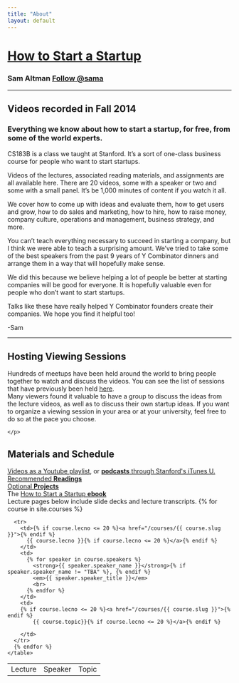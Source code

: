 ```yaml
---
title: "About"
layout: default
---
```


<h1><a href="/">How to Start a Startup</a>
<h3> Sam Altman <a href="https://twitter.com/sama" class="twitter-follow-button" data-show-count="false" data-show-screen-name="true">Follow @sama</a></h3>
<hr />

<div class="row">
  <div class="col-sm-6">
    <h2 class="page-header">
      Videos recorded in Fall 2014
    </h2>
    <h3>Everything we know about how to start a startup, for free, from some of the world experts.</h3>
    <p>
    CS183B is a class we taught at Stanford.  It’s a sort of one-class business course for people who want to start startups.
    </p>
    <p>
    Videos of the lectures, associated reading materials, and assignments are all available here.  There are 20 videos, some with a speaker or two and some with a small panel.   It’s be 1,000 minutes of content if you watch it all.
    </p>
    <p>We cover how to come up with ideas and evaluate them, how to get users and grow, how to do sales and marketing, how to hire, how to raise money, company culture, operations and management, business strategy, and more.</p>
    <p>
    You can’t teach everything necessary to succeed in starting a company, but I think we were able to teach a surprising amount.  We’ve tried to take some of the best speakers from the past 9 years of Y Combinator dinners and arrange them in a way that will hopefully make sense.
    </p>
    <p>
      We did this because we believe helping a lot of people be better at starting companies will be good for everyone.  It is hopefully valuable even for people who don’t want to start startups.
    </p>
    <p>
    Talks like these have really helped Y Combinator founders create their companies.  We hope you find it helpful too!
    </p>
    <p> -Sam </p>
    <hr>
    <h2 class="page-header">
      Hosting Viewing Sessions
    </h2>
    <p>
    Hundreds of meetups have been held around the world to bring people together to watch and discuss the videos. You can see the list of sessions that have previously been held 
    <a href="https://docs.google.com/spreadsheets/d/1P5xh1t0SOUlVmFkLKPk07DO4dWzM3B9bUWFctWEk1bY/edit#gid=0">here</a>. <br />
    Many viewers found it valuable to have a group to discuss the ideas from the lecture videos, as well as to discuss their own startup ideas. If you want to organize a viewing session in your area or at your university, feel free to do so at the pace you choose.
    
    </p>
  </div>
  <div class="col-sm-6">
    <h2 class="page-header">
    Materials and Schedule
    </h2>
    <a href="http://www.youtube.com/playlist?list=PL5q_lef6zVkaTY_cT1k7qFNF2TidHCe-1">Videos as a Youtube playlist</a>, or <a href="https://itunes.apple.com/us/course/how-to-start-a-startup/id951932247"><strong>podcasts</strong> through Stanford's iTunes U.</a> <br />
    <a href ="/lists/readings/">Recommended <strong>Readings</strong></a> <br />
    <a href="/lists/projects/">Optional <strong>Projects</strong></a> <br />
    The <a href="http://the1st30.com/">How to Start a Startup <strong>ebook</strong></a> <br />
    Lecture pages below include slide decks and lecture transcripts.
    <table class="table table-striped table-bordered top-margin">
      <tr>
        <td>Lecture</td>
        <td>Speaker</td>
        <td>Topic</td>
      </tr>
      {% for course in site.courses %}

      <tr>
        <td>{% if course.lecno <= 20 %}<a href="/courses/{{ course.slug }}">{% endif %}
          {{ course.lecno }}{% if course.lecno <= 20 %}</a>{% endif %}
        </td>
        <td>
          {% for speaker in course.speakers %}
            <strong>{{ speaker.speaker_name }}</strong>{% if speaker.speaker_name != "TBA" %}, {% endif %}
            <em>{{ speaker.speaker_title }}</em>
            <br>
          {% endfor %}
        </td>
        <td>
        {% if course.lecno <= 20 %}<a href="/courses/{{ course.slug }}">{% endif %}
            {{ course.topic}}{% if course.lecno <= 20 %}</a>{% endif %}

        </td>
      </tr>
      {% endfor %}
    </table>
  </div>
</div>
